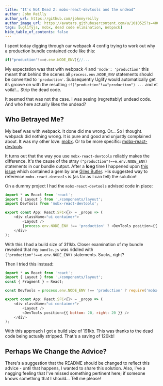 ```yaml
---
title: "It's Not Dead 2: mobx-react-devtools and the undead"
author: John Reilly
author_url: https://github.com/johnnyreilly
author_image_url: https://avatars.githubusercontent.com/u/1010525?s=400&u=294033082cfecf8ad1645b4290e362583b33094a&v=4
tags: [uglifyjs, mobx, dead code elimination, Webpack]
hide_table_of_contents: false
---
```

I spent today digging through our webpack 4 config trying to work out why a production bundle contained code like this:

 ```js
if("production"!==e.env.NODE_ENV){//...
```

My expectation was that with webpack 4 and `'mode': 'production'` this meant that behind the scenes all `process.env.NODE_ENV` statements should be converted to `'production'`. Subsequently Uglify would automatically get its groove on with the resulting `if("production"!=="production") ...` and et voilà!... Strip the dead code.

It seemed that was not the case. I was seeing (regrettably) undead code. And who here actually likes the undead?

## Who Betrayed Me?

My beef was with webpack. It done did me wrong. Or... So I thought. webpack did nothing wrong. It is pure and good and unjustly complained about. It was my other love: [mobx](<https://github.com/mobxjs/mobx>). Or to be more specific: [mobx-react-devtools](<https://github.com/mobxjs/mobx-react-devtools>).

It turns out that the way you use `mobx-react-devtools` reliably makes the difference. It's the cause of the stray `("production"!==e.env.NODE_ENV)` statements in our bundle output. After a **long** time I happened upon [this issue](<https://github.com/mobxjs/mobx-react-devtools/issues/66#issuecomment-365151531>) which contained a gem by one [Giles Butler](<https://github.com/gilesbutler>). His suggested way to reference `mobx-react-devtools` is (as far as I can tell) the solution!

On a dummy project I had the `mobx-react-devtools` advised code in place:

```js
import * as React from 'react';
import { Layout } from './components/layout';
import DevTools from 'mobx-react-devtools';

export const App: React.SFC<{}> = _props => (
    <div className="ui container">
        <Layout />
        {process.env.NODE_ENV !== 'production' ? <DevTools position={{ bottom: 20, right: 20 }} /> : null}
    </div>
);
```

With this I had a build size of 311kb. Closer examination of my bundle revealed that my `bundle.js` was riddled with `("production"!==e.env.NODE_ENV)` statements. Sucks, right?

Then I tried this instead:

```js
import * as React from 'react';
import { Layout } from './components/layout';
const { Fragment } = React;

const DevTools = process.env.NODE_ENV !== 'production' ? require('mobx-react-devtools').default : Fragment;

export const App: React.SFC<{}> = _props => (
    <div className="ui container">
        <Layout />
        <DevTools position={{ bottom: 20, right: 20 }} />
    </div>
);
```

With this approach I got a build size of 191kb. This was thanks to the dead code being actually stripped. That's a saving of 120kb!

## Perhaps We Change the Advice?

There's a suggestion that the README should be changed to reflect this advice - until that happens, I wanted to share this solution. Also, I've a nagging feeling that I've missed something pertinent here; if someone knows something that I should... Tell me please!


